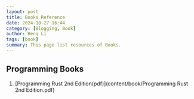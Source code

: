 ```yaml
---
layout: post
title: Books Reference
date: 2024-10-27 16:44
category: [Blogging, Book]
author: Heng Li
tags: [book]
summary: This page list resources of Books.
---
```

## Programming Books

1. [Programming Rust 2nd Edition(pdf)](content/book/Programming Rust 2nd Edition.pdf)
